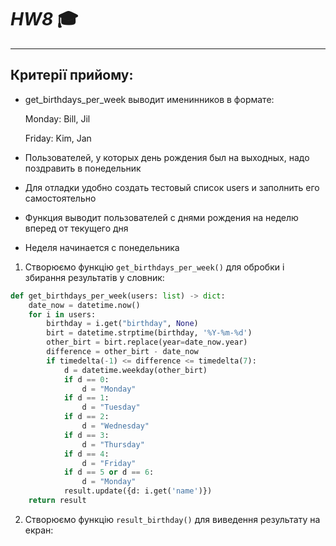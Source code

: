 # ***HW8*** :mortar_board:
___
## **Критерії прийому:**
* get_birthdays_per_week выводит именинников в формате:

  Monday: Bill, Jil
  
  Friday: Kim, Jan

* Пользователей, у которых день рождения был на выходных, надо поздравить в понедельник
* Для отладки удобно создать тестовый список users и заполнить его самостоятельно
* Функция выводит пользователей с днями рождения на неделю вперед от текущего дня
* Неделя начинается с понедельника

1. Створюємо функцію `get_birthdays_per_week()` для обробки і збирання результатів у словник:
```python
def get_birthdays_per_week(users: list) -> dict:
    date_now = datetime.now()
    for i in users:
        birthday = i.get("birthday", None)
        birt = datetime.strptime(birthday, '%Y-%m-%d')
        other_birt = birt.replace(year=date_now.year)
        difference = other_birt - date_now
        if timedelta(-1) <= difference <= timedelta(7):
            d = datetime.weekday(other_birt)
            if d == 0:
                d = "Monday"
            if d == 1:
                d = "Tuesday"
            if d == 2:
                d = "Wednesday"
            if d == 3:
                d = "Thursday"
            if d == 4:
                d = "Friday"
            if d == 5 or d == 6:
                d = "Monday"
            result.update({d: i.get('name')})
    return result
```

2. Створюємо функцію `result_birthday()` для виведення результату на екран:
